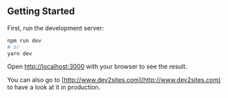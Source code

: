 ## Getting Started

First, run the development server:

```bash
npm run dev
# or
yarn dev
```

Open [http://localhost:3000](http://localhost:3000) with your browser to see the result.

You can also go to [http://www.dev2sites.com](http://www.dev2sites.com) to have a look at it in production.
